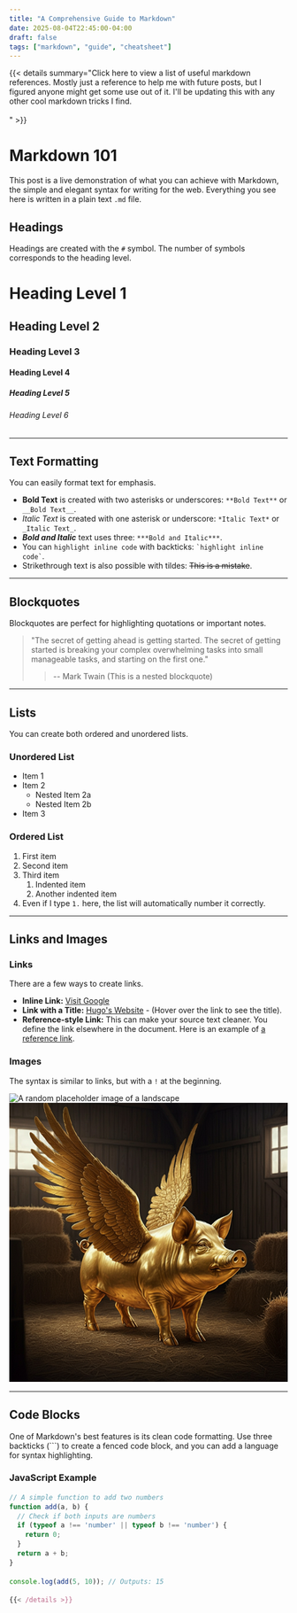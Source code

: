 ```yaml
---
title: "A Comprehensive Guide to Markdown"
date: 2025-08-04T22:45:00-04:00
draft: false
tags: ["markdown", "guide", "cheatsheet"]
---
```

{{< details summary="Click here to view a list of useful markdown references. Mostly just a reference to help me with future posts, but I figured anyone might get some use out of it. I'll be updating this with any other cool markdown tricks I find. <br><br>" >}}

# Markdown 101

This post is a live demonstration of what you can achieve with Markdown, the simple and elegant syntax for writing for the web. Everything you see here is written in a plain text `.md` file.

## Headings

Headings are created with the `#` symbol. The number of symbols corresponds to the heading level.

# Heading Level 1
## Heading Level 2
### Heading Level 3
#### Heading Level 4
##### Heading Level 5
###### Heading Level 6

---

## Text Formatting

You can easily format text for emphasis.

-   **Bold Text** is created with two asterisks or underscores: `**Bold Text**` or `__Bold Text__`.
-   *Italic Text* is created with one asterisk or underscore: `*Italic Text*` or `_Italic Text_`.
-   ***Bold and Italic*** text uses three: `***Bold and Italic***`.
-   You can `highlight inline code` with backticks: `` `highlight inline code` ``.
-   Strikethrough text is also possible with tildes: ~~This is a mistake~~.

---

## Blockquotes

Blockquotes are perfect for highlighting quotations or important notes.

> "The secret of getting ahead is getting started. The secret of getting started is breaking your complex overwhelming tasks into small manageable tasks, and starting on the first one."
>
> > -- Mark Twain (This is a nested blockquote)

---

## Lists

You can create both ordered and unordered lists.

### Unordered List

-   Item 1
-   Item 2
    -   Nested Item 2a
    -   Nested Item 2b
-   Item 3

### Ordered List

1.  First item
2.  Second item
3.  Third item
    1.  Indented item
    2.  Another indented item
4.  Even if I type `1.` here, the list will automatically number it correctly.

---

## Links and Images

### Links

There are a few ways to create links.

-   **Inline Link:** [Visit Google](https://www.google.com)
-   **Link with a Title:** [Hugo's Website](https://gohugo.io/ "The world’s fastest framework for building websites") - (Hover over the link to see the title).
-   **Reference-style Link:** This can make your source text cleaner. You define the link elsewhere in the document. Here is an example of [a reference link][1].

[1]: https://www.markdownguide.org "Markdown Guide"

### Images

The syntax is similar to links, but with a `!` at the beginning.

![A random placeholder image of a landscape](https://picsum.photos/seed/hugo/600/300 "Landscape Photo")
![A local image for the site](/images/goldPig.png "Landscape Photo")

---

## Code Blocks

One of Markdown's best features is its clean code formatting. Use three backticks (```) to create a fenced code block, and you can add a language for syntax highlighting.

### JavaScript Example
```javascript
// A simple function to add two numbers
function add(a, b) {
  // Check if both inputs are numbers
  if (typeof a !== 'number' || typeof b !== 'number') {
    return 0;
  }
  return a + b;
}

console.log(add(5, 10)); // Outputs: 15

{{< /details >}}